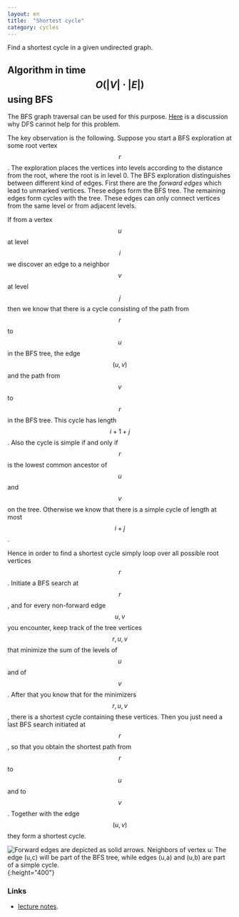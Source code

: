 ```yaml
---
layout: en
title:  "Shortest cycle"
category: cycles
---
```


Find a shortest cycle in a given undirected graph.

## Algorithm in time $$O(|V|\cdot |E|)$$ using BFS

The BFS graph traversal can be used for this purpose. [Here](http://stackoverflow.com/questions/20847463/finding-length-of-shortest-cycle-in-undirected-graph) is a discussion why DFS cannot help for this problem.

The key observation is the following. Suppose you start a BFS exploration at some root vertex $$r$$.  The exploration places the vertices into levels according to the distance from the root, where the root is in level 0. The BFS exploration distinguishes between different kind of edges. First there are the *forward edges* which lead to unmarked vertices.  These edges form the BFS tree.  The remaining edges form cycles with the tree.  These edges can only connect vertices from the same level or from adjacent levels.

If from a vertex $$u$$ at level $$i$$ we discover an edge to a neighbor $$v$$ at level $$j$$ then we know that there is a cycle consisting of the path from $$r$$ to $$u$$ in the BFS tree, the edge $$(u,v)$$ and the path from $$v$$ to $$r$$ in the BFS tree.  This cycle has length $$i+1+j$$.  Also the cycle is simple if and only if $$r$$ is the lowest common ancestor of $$u$$ and $$v$$ on the tree.  Otherwise we know that there is a simple cycle of length at most $$i+j$$. 

Hence in order to find a shortest cycle simply loop over all possible root vertices $$r$$. Initiate a BFS search at $$r$$, and for every non-forward edge $$u,v$$ you encounter, keep track of the tree vertices $$r,u,v$$ that minimize the sum of the levels of $$u$$ and of $$v$$.  After that you know that for the minimizers $$r,u,v$$, there is a shortest cycle containing these vertices.  Then you just need a last BFS search initiated at $$r$$, so that you obtain the shortest path from $$r$$ to $$u$$ and to $$v$$.  Together with the edge $$(u,v)$$ they form a shortest cycle.  

![]({{site.images}}shortest-cycle.svg "Forward edges are depicted as solid arrows. Neighbors of vertex u: The edge (u,c) will be part of the BFS tree, while edges (u,a) and (u,b) are part of a simple cycle." ){:height="400"}

### Links

- [lecture notes](http://theory.stanford.edu/~virgi/cs267/lecture2.pdf).

